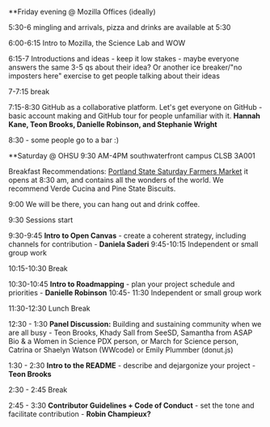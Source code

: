 **Friday evening @ Mozilla Offices (ideally)

5:30-6 mingling and arrivals, pizza and drinks are available at 5:30

6:00-6:15 Intro to Mozilla, the Science Lab and WOW

6:15-7 Introductions and ideas - keep it low stakes - maybe everyone answers the same 3-5 qs about their idea? Or another ice breaker/"no imposters here" exercise to get people talking about their ideas

7-7:15 break

7:15-8:30 GitHub as a collaborative platform. Let's get everyone on GitHub - basic account making and GitHub tour for people unfamiliar with it. **Hannah Kane, Teon Brooks, Danielle Robinson, and Stephanie Wright**

8:30 - some people go to a bar :)


**Saturday @ OHSU 9:30 AM-4PM southwaterfront campus CLSB 3A001 

Breakfast Recommendations: [Portland State Saturday Farmers Market](http://www.portlandfarmersmarket.org/our-markets/psu/) it opens at 8:30 am, and contains all the wonders of the world. We recommend Verde Cucina and Pine State Biscuits.

9:00 We will be there, you can hang out and drink coffee. 

9:30 Sessions start

9:30-9:45 **Intro to Open Canvas** - create a coherent strategy, including channels for contribution - **Daniela Saderi**
9:45-10:15 Independent or small group work  

10:15-10:30 Break 

10:30-10:45 **Intro to Roadmapping** - plan your project schedule and priorities - **Danielle Robinson**
10:45- 11:30 Independent or small group work

11:30-12:30 Lunch Break

12:30 - 1:30 **Panel Discussion:**
Building and sustaining community when we are all busy - Teon Brooks, Khady Sall from SeeSD, Samantha from ASAP Bio & a Women in Science PDX person, or March for Science person, Catrina or Shaelyn Watson (WWcode) or Emily Plummber (donut.js)
   
1:30 - 2:30 **Intro to the README** - describe and dejargonize your project - **Teon Brooks**
 
2:30 - 2:45 Break

2:45 - 3:30 **Contributor Guidelines + Code of Conduct** - set the tone and facilitate contribution - **Robin Champieux?**
   

   
   
